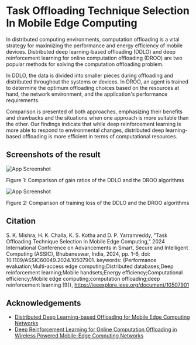 
# Task Offloading Technique Selection In Mobile Edge Computing

In distributed computing environments, computation offloading is a vital strategy for maximizing the performance and energy efficiency of mobile devices. Distributed deep learning-based offloading (DDLO) and deep reinforcement learning for online computation offloading (DROO) are two popular methods for solving the computation offloading problem. 

In DDLO, the data is divided into smaller pieces during offloading and distributed throughout the systems or devices. In DROO, an agent is trained to determine the optimum offloading choices based on the resources at hand, the network environment, and the application's performance requirements. 

Comparison is presented of both approaches, emphasizing their benefits and drawbacks and the situations when one approach is more suitable than the other. Our findings indicate that while deep reinforcement learning is more able to respond to environmental changes, distributed deep learning-based offloading is more efficient in terms of computational resources.




## Screenshots of the result

![App Screenshot](https://github.com/Hemantha-krishna/DDLO-vs-DROO/assets/110892839/b1f212db-5ace-4dff-af83-9664a7759254)

Figure 1: Comparison of gain ratios of the DDLO and the DROO algorithms

![App Screenshot](https://github.com/Hemantha-krishna/DDLO-vs-DROO/assets/110892839/21c69f2d-e669-4c82-9495-c9d98622356a)

Figure 2: Comparison of training loss of the DDLO and the DROO algorithms

## Citation

S. K. Mishra, H. K. Challa, K. S. Kotha and D. P. Yarramreddy, "Task Offloading Technique Selection In Mobile Edge Computing," 2024 International Conference on Advancements in Smart, Secure and Intelligent Computing (ASSIC), Bhubaneswar, India, 2024, pp. 1-6, doi: 10.1109/ASSIC60049.2024.10507901. keywords: {Performance evaluation;Multi-access edge computing;Distributed databases;Deep reinforcement learning;Mobile handsets;Energy efficiency;Computational efficiency;Mobile edge computing;computation offloading;deep reinforcement learning [9]},
https://ieeexplore.ieee.org/document/10507901

## Acknowledgements

 - [Distributed Deep Learning-based Offloading for Mobile Edge Computing Networks](https://github.com/revenol/DDLO)
 - [Deep Reinforcement Learning for Online Computation Offloading in Wireless Powered Mobile-Edge Computing Networks](https://github.com/revenol/DROO)


